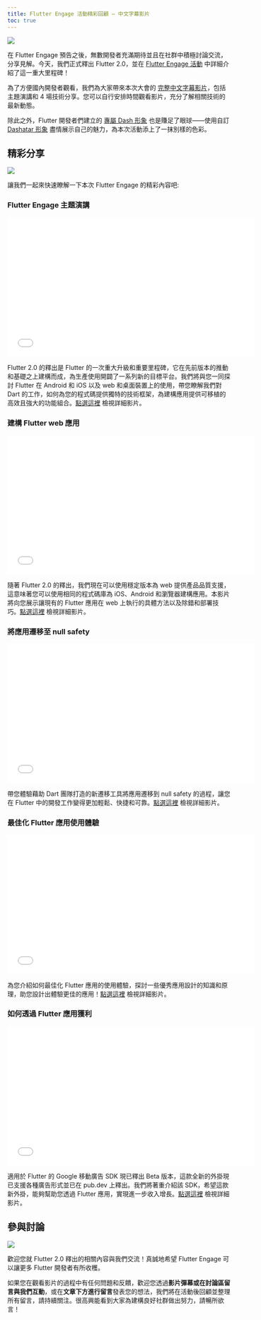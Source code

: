 ```yaml
---
title: Flutter Engage 活動精彩回顧 — 中文字幕影片
toc: true
---
```


![](https://devrel.andfun.cn/devrel/posts/2021/03/21051eef2d1ac.png)

在 Flutter Engage 預告之後，無數開發者充滿期待並且在社群中積極討論交流，分享見解。今天，我們正式釋出 Flutter 2.0，並在 [Flutter Engage 活動](https://events.flutter.dev/) 中詳細介紹了這一重大里程碑！

為了方便國內開發者觀看，我們為大家帶來本次大會的 [完整中文字幕影片](https://www.bilibili.com/medialist/play/ml1195151358/)，包括主題演講和 4 場技術分享。您可以自行安排時間觀看影片，充分了解相關技術的最新動態。

除此之外，Flutter 開發者們建立的 [專屬 Dash 形象](https://mp.weixin.qq.com/s/19QNVFINNQbJNthNdTo75w) 也是賺足了眼球——使用自訂 [Dashatar 形象](https://dashatar.flutter.cn/#/) 盡情展示自己的魅力，為本次活動添上了一抹別樣的色彩。

## 精彩分享

![](https://devrel.andfun.cn/devrel/posts/2021/03/f0a76e3ccd730.jpg)

讓我們一起來快速瞭解一下本次 Flutter Engage 的精彩內容吧:

### Flutter Engage 主題演講

<iframe width="560" height="315" src="//player.bilibili.com/player.html?aid=459378178&bvid=BV125411N7AU&cid=305744087&page=1" frameborder="0" allow="accelerometer; autoplay; encrypted-media; gyroscope; picture-in-picture" allowfullscreen></iframe>

Flutter 2.0 的釋出是 Flutter 的一次重大升級和重要里程碑，它在先前版本的推動和基礎之上建構而成，為生產使用開闢了一系列新的目標平台。我們將與您一同探討 Flutter 在 Android 和 iOS 以及 web 和桌面裝置上的使用，帶您瞭解我們對 Dart 的工作，如何為您的程式碼提供獨特的技術框架，為建構應用提供可移植的高效且強大的功能組合。[點選這裡](https://www.bilibili.com/video/BV125411N7AU) 檢視詳細影片。

### 建構 Flutter web 應用

<iframe width="560" height="315" src="//player.bilibili.com/player.html?aid=246950294&bvid=BV1Jv411h7x6&cid=305745348&page=1" frameborder="0" allow="accelerometer; autoplay; encrypted-media; gyroscope; picture-in-picture" allowfullscreen></iframe>

隨著 Flutter 2.0 的釋出，我們現在可以使用穩定版本為 web 提供產品品質支援，這意味著您可以使用相同的程式碼庫為 iOS、Android 和瀏覽器建構應用。本影片將向您展示讓現有的 Flutter 應用在 web 上執行的具體方法以及除錯和部署技巧。[點選這裡](https://www.bilibili.com/video/BV1Jv411h7x6) 檢視詳細影片。

### 將應用遷移至 null safety

<iframe width="560" height="315" src="//player.bilibili.com/player.html?aid=799460080&bvid=BV1sy4y1a7SA&cid=305745798&page=1" scrolling="no" border="0" frameborder="no" framespacing="0" allowfullscreen="true" width="560" height="315"> </iframe>

帶您體驗藉助 Dart 團隊打造的新遷移工具將應用遷移到 null safety 的過程，讓您在 Flutter 中的開發工作變得更加輕鬆、快捷和可靠。[點選這裡](https://www.bilibili.com/video/BV1sy4y1a7SA) 檢視詳細影片。

### 最佳化 Flutter 應用使用體驗

<iframe width="560" height="315" src="//player.bilibili.com/player.html?aid=289390157&bvid=BV1tf4y167v5&cid=305746482&page=1" scrolling="no" border="0" frameborder="no" framespacing="0" allowfullscreen="true" width="560" height="315"> </iframe>

為您介紹如何最佳化 Flutter 應用的使用體驗，探討一些優秀應用設計的知識和原理，助您設計出體驗更佳的應用！[點選這裡](https://www.bilibili.com/video/BV1tf4y167v5) 檢視詳細影片。

### 如何透過 Flutter 應用獲利

<iframe width="560" height="315" src="//player.bilibili.com/player.html?aid=289460171&bvid=BV1Vf4y147Er&cid=305747760&page=1" scrolling="no" border="0" frameborder="no" framespacing="0" allowfullscreen="true" width="560" height="315"> </iframe>

適用於 Flutter 的 Google 移動廣告 SDK 現已釋出 Beta 版本，這款全新的外掛現已支援各種廣告形式並已在 pub.dev 上釋出。我們將著重介紹該 SDK，希望這款新外掛，能夠幫助您透過 Flutter 應用，實現進一步收入增長。[點選這裡](https://www.bilibili.com/video/BV1Vf4y147Er) 檢視詳細影片。

## 參與討論

![](https://devrel.andfun.cn/devrel/posts/2021/03/c7f8c04d839b4.png)

歡迎您就 Flutter 2.0 釋出的相關內容與我們交流！真誠地希望 Flutter Engage 可以讓更多 Flutter 開發者有所收穫。

如果您在觀看影片的過程中有任何問題和反饋，歡迎您透過**影片彈幕或在討論區留言與我們互動**，或在**文章下方進行留言**發表您的想法，我們將在活動後回顧並整理所有留言，請持續關注。很高興能看到大家為建構良好社群做出努力，請暢所欲言！